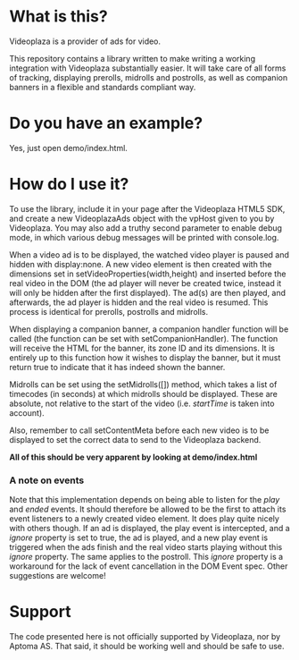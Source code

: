 # What is this? #
Videoplaza is a provider of ads for video.

This repository contains a library written to make writing a working
integration with Videoplaza substantially easier. It will take care of
all forms of tracking, displaying prerolls, midrolls and postrolls, as
well as companion banners in a flexible and standards compliant way.

# Do you have an example? #

Yes, just open demo/index.html.

# How do I use it? #
To use the library, include it in your page after the Videoplaza HTML5
SDK, and create a new VideoplazaAds object with the vpHost given to you
by Videoplaza. You may also add a truthy second parameter to enable
debug mode, in which various debug messages will be printed with
console.log.

When a video ad is to be displayed, the watched video player is paused
and hidden with display:none. A new video element is then created with
the dimensions set in setVideoProperties(width,height) and inserted
before the real video in the DOM (the ad player will never be created
twice, instead it will only be hidden after the first displayed). The
ad(s) are then played, and afterwards, the ad player is hidden and the
real video is resumed. This process is identical for prerolls, postrolls
and midrolls.

When displaying a companion banner, a companion handler function will be
called (the function can be set with setCompanionHandler). The function
will receive the HTML for the banner, its zone ID and its dimensions. It
is entirely up to this function how it wishes to display the banner, but
it must return true to indicate that it has indeed shown the banner.

Midrolls can be set using the setMidrolls([]) method, which takes a list
of timecodes (in seconds) at which midrolls should be displayed. These
are absolute, not relative to the start of the video (i.e. *startTime*
is taken into account).

Also, remember to call setContentMeta before each new video is to be
displayed to set the correct data to send to the Videoplaza backend.

**All of this should be very apparent by looking at demo/index.html**

### A note on events ###
Note that this implementation depends on being able to listen for the
*play* and *ended* events. It should therefore be allowed to be the first
to attach its event listeners to a newly created video element. It does
play quite nicely with others though. If an ad is displayed, the play
event is intercepted, and a *ignore* property is set to true, the ad is
played, and a new play event is triggered when the ads finish and the
real video starts playing without this *ignore* property. The same
applies to the postroll. This *ignore* property is a workaround for the
lack of event cancellation in the DOM Event spec. Other suggestions are
welcome!

# Support #
The code presented here is not officially supported by Videoplaza, nor
by Aptoma AS. That said, it should be working well and should be safe to
use.
